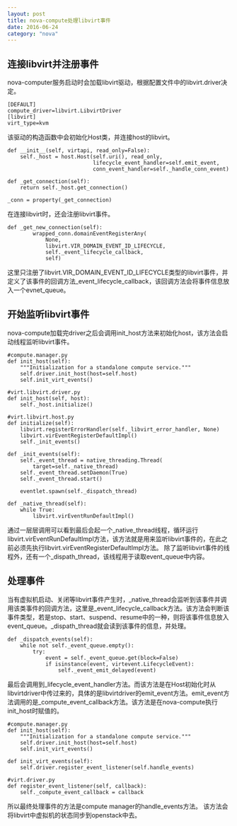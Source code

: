 ```yaml
---
layout: post
title: nova-compute处理libvirt事件
date: 2016-06-24
category: "nova"
---
```

## 连接libvirt并注册事件 ##

nova-computer服务启动时会加载libvirt驱动，根据配置文件中的libvirt.driver决定。

    [DEFAULT]
    compute_driver=libvirt.LibvirtDriver
    [libvirt]
    virt_type=kvm

该驱动的构造函数中会初始化Host类，并连接host的libvirt。

    def __init__(self, virtapi, read_only=False):
        self._host = host.Host(self.uri(), read_only,
                               lifecycle_event_handler=self.emit_event,
                               conn_event_handler=self._handle_conn_event)

    def _get_connection(self):
        return self._host.get_connection()

    _conn = property(_get_connection)

在连接libvirt时，还会注册libvirt事件。

    def _get_new_connection(self):
            wrapped_conn.domainEventRegisterAny(
                None,
                libvirt.VIR_DOMAIN_EVENT_ID_LIFECYCLE,
                self._event_lifecycle_callback,
                self)

这里只注册了libvirt.VIR_DOMAIN_EVENT_ID_LIFECYCLE类型的libvirt事件，并定义了该事件的回调方法_event_lifecycle_callback，该回调方法会将事件信息放入一个evnet_queue。

## 开始监听libvirt事件  ##

nova-compute加载完driver之后会调用init_host方法来初始化host，该方法会启动线程监听libvirt事件。

	#compute.manager.py
    def init_host(self):
        """Initialization for a standalone compute service."""
        self.driver.init_host(host=self.host)
        self.init_virt_events()

	#virt.libvirt.driver.py
    def init_host(self, host):
        self._host.initialize()

	#virt.libvirt.host.py
    def initialize(self):
        libvirt.registerErrorHandler(self._libvirt_error_handler, None)
        libvirt.virEventRegisterDefaultImpl()
        self._init_events()

    def _init_events(self):
        self._event_thread = native_threading.Thread(
            target=self._native_thread)
        self._event_thread.setDaemon(True)
        self._event_thread.start()

        eventlet.spawn(self._dispatch_thread)

    def _native_thread(self):
        while True:
            libvirt.virEventRunDefaultImpl()

通过一层层调用可以看到最后会起一个_native_thread线程，循环运行libvirt.virEventRunDefaultImpl方法，该方法就是用来监听libvirt事件的，在此之前必须先执行libvirt.virEventRegisterDefaultImpl方法。
除了监听libvirt事件的线程外，还有一个_dispath_thread，该线程用于读取event_queue中内容。

## 处理事件 ##
当有虚拟机启动、关闭等libvirt事件产生时，_native_thread会监听到该事件并调用该类事件的回调方法，这里是_event_lifecycle_callback方法。该方法会判断该事件类型，若是stop、start、suspend、resume中的一种，则将该事件信息放入event_queue。_dispath_thread就会读到该事件的信息，并处理。

    def _dispatch_events(self):
        while not self._event_queue.empty():
            try:
                event = self._event_queue.get(block=False)
                if isinstance(event, virtevent.LifecycleEvent):
                    self._event_emit_delayed(event)

最后会调用到_lifecycle_event_handler方法。而该方法是在Host初始化时从libvirtdriver中传过来的，具体的是libvirtdriver的emit_event方法。emit_event方法调用的是_compute_event_callback方法。该方法是在nova-compute执行init_host时赋值的。

	#compute.manager.py
    def init_host(self):
        """Initialization for a standalone compute service."""
        self.driver.init_host(host=self.host)
        self.init_virt_events()

    def init_virt_events(self):
        self.driver.register_event_listener(self.handle_events)

	#virt.driver.py
    def register_event_listener(self, callback):
        self._compute_event_callback = callback

所以最终处理事件的方法是compute manager的handle_events方法。
该方法会将libvirt中虚拟机的状态同步到openstack中去。




